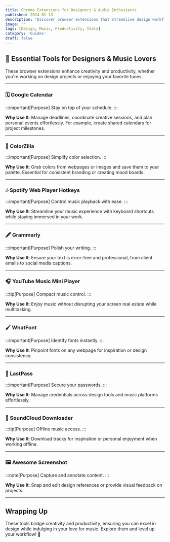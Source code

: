 ```yaml
---
title: Chrome Extensions for Designers & Audio Enthusiasts
published: 2024-01-13
description: 'Discover browser extensions that streamline design workflows and elevate music experiences.'
image: ''
tags: [Design, Music, Productivity, Tools]
category: 'Guides'
draft: false 
---
```


## 🎨 Essential Tools for Designers & Music Lovers

These browser extensions enhance creativity and productivity, whether you're working on design projects or enjoying your favorite tunes.

---

### 🗓️ Google Calendar

:::important[Purpose]
Stay on top of your schedule.
:::

**Why Use It**: Manage deadlines, coordinate creative sessions, and plan personal events effortlessly. For example, create shared calendars for project milestones.

---

### 🎨 ColorZilla

:::important[Purpose]
Simplify color selection.
:::

**Why Use It**: Grab colors from webpages or images and save them to your palette. Essential for consistent branding or creating mood boards.

---

### 🎶 Spotify Web Player Hotkeys

:::important[Purpose]
Control music playback with ease.
:::

**Why Use It**: Streamline your music experience with keyboard shortcuts while staying immersed in your work.

---

### 🖋️ Grammarly

:::important[Purpose]
Polish your writing.
:::

**Why Use It**: Ensure your text is error-free and professional, from client emails to social media captions.

---

### 🎧 YouTube Music Mini Player

:::tip[Purpose]
Compact music control.
:::

**Why Use It**: Enjoy music without disrupting your screen real estate while multitasking.

---

### 🖌️ WhatFont

:::important[Purpose]
Identify fonts instantly.
:::

**Why Use It**: Pinpoint fonts on any webpage for inspiration or design consistency.

---

### 🔐 LastPass

:::important[Purpose]
Secure your passwords.
:::

**Why Use It**: Manage credentials across design tools and music platforms effortlessly.

---

### 🎵 SoundCloud Downloader

:::tip[Purpose]
Offline music access.
:::

**Why Use It**: Download tracks for inspiration or personal enjoyment when working offline.

---

### 🖼️ Awesome Screenshot

:::note[Purpose]
Capture and annotate content.
:::

**Why Use It**: Snap and edit design references or provide visual feedback on projects.

---

## Wrapping Up

These tools bridge creativity and productivity, ensuring you can excel in design while indulging in your love for music. Explore them and level up your workflow! 🌟
